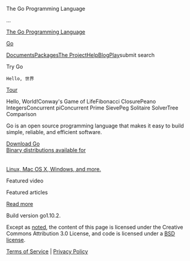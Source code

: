 The Go Programming Language

...

[The Go Programming Language](/)

[Go](/)

[Documents](/doc/)[Packages](/pkg/)[The Project](/project/)[Help](/help/)[Blog](/blog/)[Play](http://play.golang.org/ "Show Go Playground")submit search

Try Go

```
Hello, 世界

```

[Tour](//tour.golang.org/ "Learn Go from your browser")

Hello, World!Conway's Game of LifeFibonacci ClosurePeano IntegersConcurrent piConcurrent Prime SievePeg Solitaire SolverTree Comparison

Go is an open source programming language that makes it easy to build
simple, reliable, and efficient software.

[Download Go\
Binary distributions available for\
\
\
Linux, Mac OS X, Windows, and more.](/dl/)

Featured video

Featured articles

[Read more](//blog.golang.org/)

Build version go1.10.2.

Except as [noted](https://developers.google.com/site-policies#restrictions),
the content of this page is licensed under the
Creative Commons Attribution 3.0 License,
and code is licensed under a [BSD license](/LICENSE).

[Terms of Service](/doc/tos.html) \|
[Privacy Policy](http://www.google.com/intl/en/policies/privacy/)